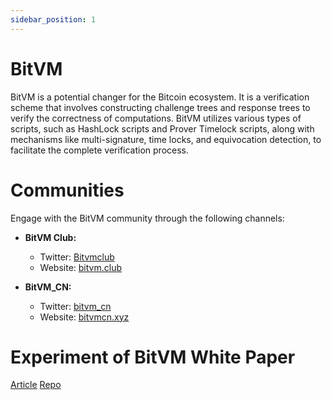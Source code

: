 ```yaml
---
sidebar_position: 1
---
```


# BitVM

BitVM is a potential changer for the Bitcoin ecosystem. It is a verification scheme that involves constructing challenge trees and response trees to verify the correctness of computations. BitVM utilizes various types of scripts, such as HashLock scripts and Prover Timelock scripts, along with mechanisms like multi-signature, time locks, and equivocation detection, to facilitate the complete verification process. 


# Communities


Engage with the BitVM community through the following channels:


* **BitVM Club:**
    * Twitter: [Bitvmclub](https://twitter.com/Bitvmclub)
    * Website: [bitvm.club](https://www.bitvm.club)
    
* **BitVM_CN:**
    * Twitter: [bitvm_cn](https://twitter.com/bitvm_cn)
    * Website: [bitvmcn.xyz](https://www.bitvmcn.xyz/doc)


# Experiment of BitVM White Paper


[Article](https://bitlayerlabs.notion.site/Experiment-of-BitVM-White-Paper-ef87e719001e4e2d83765c68f1bb8443)
[Repo](https://github.com/bitlayer-org/BitVM-Research)
    